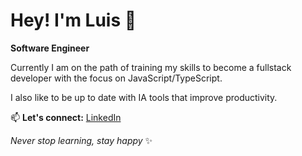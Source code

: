 # Hey! I'm Luis 👋

**Software Engineer**

Currently I am on the path of training my skills to become a fullstack developer with the focus on JavaScript/TypeScript.

I also like to be up to date with IA tools that improve productivity.

📫 **Let's connect:** [LinkedIn](https://www.linkedin.com/in/luisrecheamado/)

*Never stop learning, stay happy* ✨







